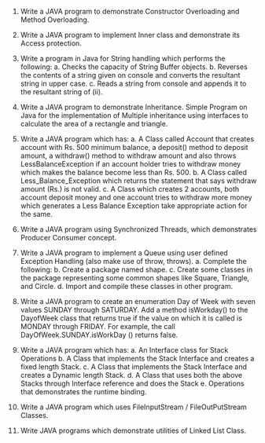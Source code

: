 1. Write a JAVA program to demonstrate Constructor Overloading and Method
Overloading.


2. Write a JAVA program to implement Inner class and demonstrate its Access
protection.

3. Write a program in Java for String handling which performs the following:
a. Checks the capacity of String Buffer objects.
b. Reverses the contents of a string given on console and converts the resultant string
in upper case.
c. Reads a string from console and appends it to the resultant string of (ii).

4. Write a JAVA program to demonstrate Inheritance.
Simple Program on Java for the implementation of Multiple inheritance using interfaces to
calculate the area of a rectangle and triangle.

5. Write a JAVA program which has:
a. A Class called Account that creates account with Rs. 500 minimum balance, a
deposit() method to deposit amount, a withdraw() method to withdraw amount and
also throws LessBalanceException if an account holder tries to withdraw money
which makes the balance become less than Rs. 500.
b. A Class called Less_Balance_Exception which returns the statement that says
withdraw amount (Rs.) is not valid.
c. A Class which creates 2 accounts, both account deposit money and one account tries
to withdraw more money which generates a Less Balance Exception take
appropriate action for the same.

6. Write a JAVA program using Synchronized Threads, which demonstrates Producer
Consumer concept.

7. Write a JAVA program to implement a Queue using user defined Exception Handling
(also make use of throw, throws).
a. Complete the following:
b. Create a package named shape.
c. Create some classes in the package representing some common shapes like
Square, Triangle, and Circle.
d. Import and compile these classes in other program.

8. Write a JAVA program to create an enumeration Day of Week with seven values
SUNDAY through SATURDAY. Add a method isWorkday() to the DayofWeek class
that returns true if the value on which it is called is MONDAY through FRIDAY. For
example, the call DayOfWeek.SUNDAY.isWorkDay () returns false.

9. Write a JAVA program which has:
a. An Interface class for Stack Operations
b. A Class that implements the Stack Interface and creates a fixed length Stack.
c. A Class that implements the Stack Interface and creates a Dynamic length Stack.
d. A Class that uses both the above Stacks through Interface reference and does the
Stack
e. Operations that demonstrates the runtime binding.

10. Write a JAVA program which uses FileInputStream / FileOutPutStream Classes.

11. Write JAVA programs which demonstrate utilities of Linked List Class.
